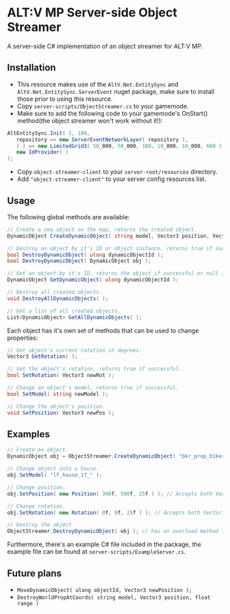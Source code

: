 # ALT:V MP Server-side Object Streamer
A server-side C# implementation of an object streamer for ALT:V MP.

## Installation
- This resource makes use of the ``AltV.Net.EntitySync`` and ``AltV.Net.EntitySync.ServerEvent`` nuget package, make sure to install those prior to using this resource.
- Copy ``server-scripts/ObjectStreamer.cs`` to your gamemode.
- Make sure to add the following code to your gamemode's OnStart() method(the object streamer won't work without it!):
```csharp
AltEntitySync.Init( 1, 100,
   repository => new ServerEventNetworkLayer( repository ),
   ( ) => new LimitedGrid3( 50_000, 50_000, 100, 10_000, 10_000, 600 ),
   new IdProvider( ) 
);
```
- Copy ``object-streamer-client`` to your ``server-root/resources`` directory.
- Add ``"object-streamer-client"`` to your server config resources list.

## Usage
The following global methods are available:
```csharp
// Create a new object on the map, returns the created object.
DynamicObject CreateDynamicObject( string model, Vector3 position, Vector3 rotation, int dimension = 0, string type = "object", uint streamRange = 400 );

// Destroy an object by it's ID or object instance. returns true if successful.
bool DestroyDynamicObject( ulong dynamicObjectId );
bool DestroyDynamicObject( DynamicObject obj );

// Get an object by it's ID. returns the object if successful or null if not.
DynamicObject GetDynamicObject( ulong dynamicObjectId );

// Destroy all created objects.
void DestroyAllDynamicObjects( );

// Get a list of all created objects.
List<DynamicObject> GetAllDynamicObjects( );
```

Each object has it's own set of methods that can be used to change properties:
```csharp
// Get object's current rotation in degrees.
Vector3 GetRotation( );

// Set the object's rotation, returns true if successful.
bool SetRotation( Vector3 newRot );

// Change an object's model, returns true if successful.
bool SetModel( string newModel );

// Change the object's position.
void SetPosition( Vector3 newPos );
```

## Examples
```csharp
// Create an object.
DynamicObject obj = ObjectStreamer.CreateDynamicObject( "bkr_prop_biker_bblock_cor", new Vector3( -859.655f, -803.499f, 25.566f ), new Rotation( 0, 0, 0 ), 0 );

// Change object into a house.
obj.SetModel( "lf_house_17_" );

// Change position.
obj.SetPosition( new Position( 300f, 500f, 25f ) ); // Accepts both Vector3 and Position types.

// Change rotation.
obj.SetRotation( new Rotation( 0f, 0f, 25f ) ); // Accepts both Vector3 and Rotation types.

// Destroy the object
ObjectStreamer.DestroyDynamicObject( obj ); // has an overload method that accepts an ID instead of object instance.
```

Furthermore, there's an example C# file included in the package, the example file can be found at ``server-scripts/ExampleServer.cs``.

## Future plans
- ``MoveDynamicObject( ulong objectId, Vector3 newPosition );``
- ``DestroyWorldPropAtCoords( string model, Vector3 position, float range )``